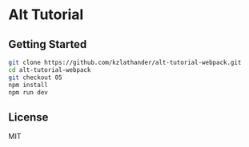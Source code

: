 # Alt Tutorial

## Getting Started

```bash
git clone https://github.com/kzlathander/alt-tutorial-webpack.git
cd alt-tutorial-webpack
git checkout 05
npm install
npm run dev
```

## License

MIT
